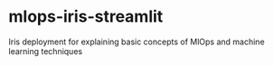 # mlops-iris-streamlit
Iris deployment for explaining basic concepts of MlOps and machine learning techniques 
